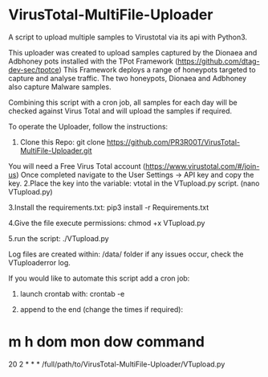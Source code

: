 # VirusTotal-MultiFile-Uploader
A script to upload multiple samples to Virustotal via its api with Python3.

This uploader was created to upload samples captured by the Dionaea and Adbhoney pots installed with the TPot Framework (https://github.com/dtag-dev-sec/tpotce)
This Framework deploys a range of honeypots targeted to capture and analyse traffic. The two honeypots, Dionaea and Adbhoney also capture Malware samples.

Combining this script with a cron job, all samples for each day will be checked against Virus Total and will upload the samples if required.

To operate the Uploader, follow the instructions:

1. Clone this Repo: git clone https://github.com/PR3R00T/VirusTotal-MultiFile-Uploader.git

You will need a Free Virus Total account (https://www.virustotal.com/#/join-us)
Once completed navigate to the User Settings -> API key and copy the key.
2.Place the key into the variable: vtotal in the VTupload.py script. (nano VTupload.py)

3.Install the requirements.txt: pip3 install -r Requirements.txt

4.Give the file execute permissions: chmod +x VTupload.py

5.run the script: ./VTupload.py

Log files are created within: /data/ folder if any issues occur, check the VTuploaderror log.

If you would like to automate this script add a cron job:

1. launch crontab with: crontab -e

2. append to the end (change the times if required): 

# m h  dom mon dow   command
20 2 * * * /full/path/to/VirusTotal-MultiFile-Uploader/VTupload.py

